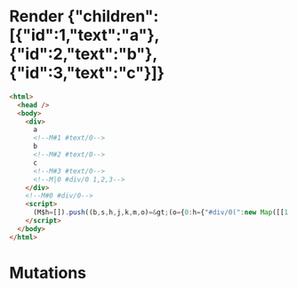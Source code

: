 # Render {"children":[{"id":1,"text":"a"},{"id":2,"text":"b"},{"id":3,"text":"c"}]}
```html
<html>
  <head />
  <body>
    <div>
      a
      <!--M#1 #text/0-->
      b
      <!--M#2 #text/0-->
      c
      <!--M#3 #text/0-->
      <!--M|0 #div/0 1,2,3-->
    </div>
    <!--M#0 #div/0-->
    <script>
      (M$h=[]).push((b,s,h,j,k,m,o)=&gt;(o={0:h={"#div/0(":new Map([[1,j={}],[2,k={}],[3,m={}]])},1:j,2:k,3:m},j._=k._=m._=h,o),[])
    </script>
  </body>
</html>
```

# Mutations
```

```
